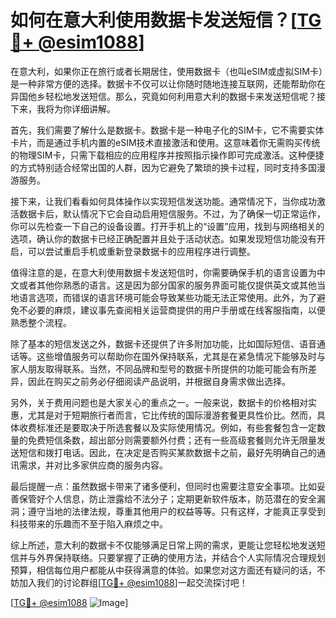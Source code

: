 # 如何在意大利使用数据卡发送短信？[[TG💪+ @esim1088](https://t.me/s/esim1088)]

在意大利，如果你正在旅行或者长期居住，使用数据卡（也叫eSIM或虚拟SIM卡）是一种非常方便的选择。数据卡不仅可以让你随时随地连接互联网，还能帮助你在异国他乡轻松地发送短信。那么，究竟如何利用意大利的数据卡来发送短信呢？接下来，我将为你详细讲解。

首先，我们需要了解什么是数据卡。数据卡是一种电子化的SIM卡，它不需要实体卡片，而是通过手机内置的eSIM技术直接激活和使用。这意味着你无需购买传统的物理SIM卡，只需下载相应的应用程序并按照指示操作即可完成激活。这种便捷的方式特别适合经常出国的人群，因为它避免了繁琐的换卡过程，同时支持多国漫游服务。

接下来，让我们看看如何具体操作以实现短信发送功能。通常情况下，当你成功激活数据卡后，默认情况下它会自动启用短信服务。不过，为了确保一切正常运作，你可以先检查一下自己的设备设置。打开手机上的“设置”应用，找到与网络相关的选项，确认你的数据卡已经正确配置并且处于活动状态。如果发现短信功能没有开启，可以尝试重启手机或重新登录数据卡的应用程序进行调整。

值得注意的是，在意大利使用数据卡发送短信时，你需要确保手机的语言设置为中文或者其他你熟悉的语言。这是因为部分国家的服务界面可能仅提供英文或其他当地语言选项，而错误的语言环境可能会导致某些功能无法正常使用。此外，为了避免不必要的麻烦，建议事先查阅相关运营商提供的用户手册或在线客服指南，以便熟悉整个流程。

除了基本的短信发送之外，数据卡还提供了许多附加功能，比如国际短信、语音通话等。这些增值服务可以帮助你在国外保持联系，尤其是在紧急情况下能够及时与家人朋友取得联系。当然，不同品牌和型号的数据卡所提供的功能可能会有所差异，因此在购买之前务必仔细阅读产品说明，并根据自身需求做出选择。

另外，关于费用问题也是大家关心的重点之一。一般来说，数据卡的价格相对实惠，尤其是对于短期旅行者而言，它比传统的国际漫游套餐更具性价比。然而，具体收费标准还是要取决于所选套餐以及实际使用情况。例如，有些套餐包含一定数量的免费短信条数，超出部分则需要额外付费；还有一些高级套餐则允许无限量发送短信和拨打电话。因此，在决定是否购买某款数据卡之前，最好先明确自己的通讯需求，并对比多家供应商的服务内容。

最后提醒一点：虽然数据卡带来了诸多便利，但同时也需要注意安全事项。比如妥善保管好个人信息，防止泄露给不法分子；定期更新软件版本，防范潜在的安全漏洞；遵守当地的法律法规，尊重其他用户的权益等等。只有这样，才能真正享受到科技带来的乐趣而不至于陷入麻烦之中。

综上所述，意大利的数据卡不仅能够满足日常上网的需求，更能让您轻松地发送短信并与外界保持联络。只要掌握了正确的使用方法，并结合个人实际情况合理规划预算，相信每位用户都能从中获得满意的体验。如果您对这方面还有疑问的话，不妨加入我们的讨论群组[[TG💪+ @esim1088](https://t.me/s/esim1088)]一起交流探讨吧！

[[TG💪+ @esim1088](https://t.me/s/esim1088) ![Image](https://i.postimg.cc/4NQfJmqS/Snipaste-2025-05-13-00-14-12.png)]